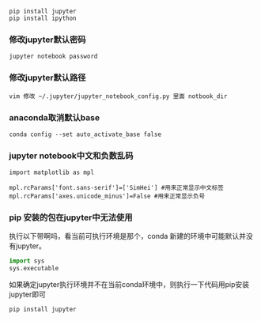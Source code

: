 ```
pip install jupyter
pip install ipython
```

### 修改jupyter默认密码
    jupyter notebook password
   
### 修改jupyter默认路径
    vim 修改 ~/.jupyter/jupyter_notebook_config.py 里面 notbook_dir

### anaconda取消默认base
    conda config --set auto_activate_base false

### jupyter notebook中文和负数乱码
```
import matplotlib as mpl

mpl.rcParams['font.sans-serif']=['SimHei'] #用来正常显示中文标签
mpl.rcParams['axes.unicode_minus']=False #用来正常显示负号
```

### pip 安装的包在jupyter中无法使用
<p>执行以下带啊吗，看当前可执行环境是那个，conda 新建的环境中可能默认并没有jupyter。</p>

```python
import sys
sys.executable
```
<p>如果确定jupyter执行环境并不在当前conda环境中，则执行一下代码用pip安装jupyter即可</p>

```python
pip install jupyter
```
